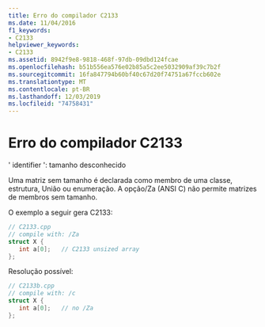 ```yaml
---
title: Erro do compilador C2133
ms.date: 11/04/2016
f1_keywords:
- C2133
helpviewer_keywords:
- C2133
ms.assetid: 8942f9e8-9818-468f-97db-09dbd124fcae
ms.openlocfilehash: b51b556ea576e02b85a5c2ee5032909af39c7b2f
ms.sourcegitcommit: 16fa847794b60bf40c67d20f74751a67fccb602e
ms.translationtype: MT
ms.contentlocale: pt-BR
ms.lasthandoff: 12/03/2019
ms.locfileid: "74758431"
---
```

# <a name="compiler-error-c2133"></a>Erro do compilador C2133

' identifier ': tamanho desconhecido

Uma matriz sem tamanho é declarada como membro de uma classe, estrutura, União ou enumeração. A opção/Za (ANSI C) não permite matrizes de membros sem tamanho.

O exemplo a seguir gera C2133:

```cpp
// C2133.cpp
// compile with: /Za
struct X {
   int a[0];   // C2133 unsized array
};
```

Resolução possível:

```cpp
// C2133b.cpp
// compile with: /c
struct X {
   int a[0];   // no /Za
};
```
